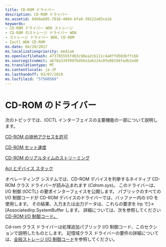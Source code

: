 ```yaml
---
title: CD-ROM ドライバー
description: CD-ROM ドライバー
ms.assetid: 04b0a605-7816-4804-bfa8-39122a03ce16
keywords:
- CD-ROM ドライバー WDK ストレージ
- CD-ROM のストレージ ドライバー WDK
- ストレージ ドライバー WDK、CD-ROM
- Ioctl WDK CD-ROM
ms.date: 04/20/2017
ms.localizationpriority: medium
ms.openlocfilehash: 473785555fd63c98ea2cb111c4a0ffd503bffc68
ms.sourcegitcommit: a678a339f09fbd56a3a6124c0fe86194fedb2ed0
ms.translationtype: MT
ms.contentlocale: ja-JP
ms.lasthandoff: 03/07/2019
ms.locfileid: "57560589"
---
```

# <a name="cd-rom-drivers"></a>CD-ROM のドライバー

次のトピックでは、IOCTL インターフェイスの主要機能の一部について説明します。

[CD-ROM の排他アクセスを許可](cd-rom-exclusive-access-mode.md)

[CD-ROM セット速度](cd-rom-set-speed.md)

[CD-ROM のリアルタイムのストリーミング](cd-rom-real-time-streaming-.md)

[Acl とデバイス スタック](acls-and-the-device-stack.md)

オペレーティング システムでは、CD-ROM デバイスを列挙するネイティブ CD-ROM クラス ドライバーが読み込まれます (*Cdrom.sys*)。 このドライバーは、I/O 制御 (IOCTL) の要求インターフェイスを公開します。 パブリックのすべての I/O 制御コードが CD-ROM デバイスのドライバーでは、バッファー内の I/O を使用します。 その結果、入力または出力データは、これらの要求を Irp で]-> [AssociatedIrp.SystemBuffer します。 詳細については、次を参照してください[CD-ROM I/O 制御コード。](cd-rom-io-control-codes.md)

Cd-rom クラス ドライバーは処理追加パブリック I/O 制御コード、このセクションで説明したものとします。 記憶域クラス ドライバーの要件の詳細については、[全般ストレージ I/O 制御コード](general-storage-io-control-codes.md)を参照してください。